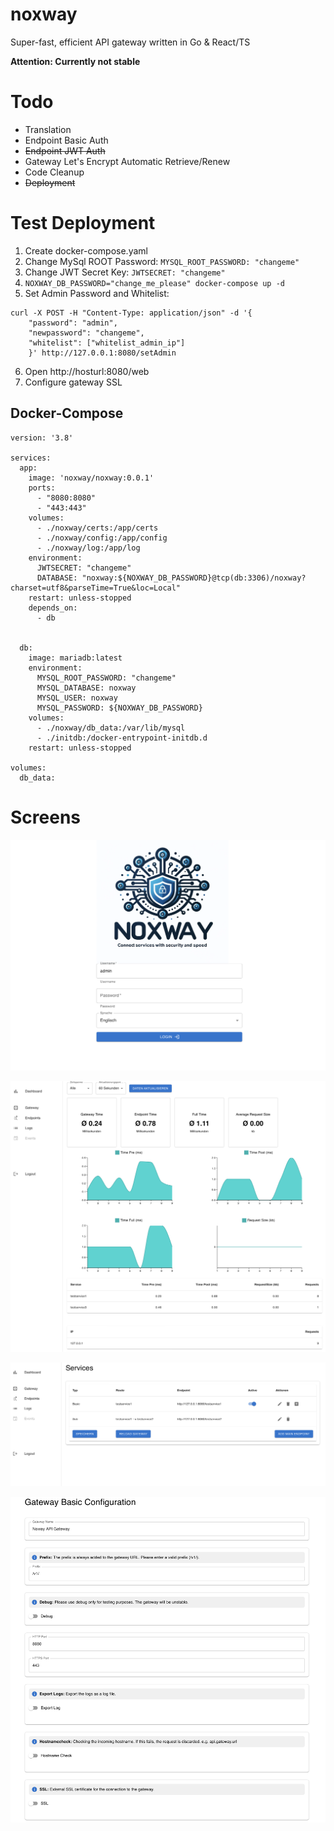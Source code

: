 # noxway
Super-fast, efficient API gateway written in Go & React/TS

**Attention: Currently not stable**

# Todo
* Translation
* Endpoint Basic Auth
* ~~Endpoint JWT Auth~~
* Gateway Let's Encrypt Automatic Retrieve/Renew
* Code Cleanup
* ~~Deployment~~


# Test Deployment

1. Create docker-compose.yaml
2. Change MySql ROOT Password: `MYSQL_ROOT_PASSWORD: "changeme"`
3. Change JWT Secret Key: `JWTSECRET: "changeme"`
4. `NOXWAY_DB_PASSWORD="change_me_please" docker-compose up -d`
5. Set Admin Password and Whitelist:
```
curl -X POST -H "Content-Type: application/json" -d '{
    "password": "admin",
    "newpassword": "changeme",
    "whitelist": ["whitelist_admin_ip"]
    }' http://127.0.0.1:8080/setAdmin
```
6. Open http://hosturl:8080/web
7. Configure gateway SSL







## Docker-Compose
```
version: '3.8'

services:
  app:
    image: 'noxway/noxway:0.0.1'
    ports:
      - "8080:8080"
      - "443:443"
    volumes:
      - ./noxway/certs:/app/certs
      - ./noxway/config:/app/config
      - ./noxway/log:/app/log
    environment:
      JWTSECRET: "changeme"
      DATABASE: "noxway:${NOXWAY_DB_PASSWORD}@tcp(db:3306)/noxway?charset=utf8&parseTime=True&loc=Local"
    restart: unless-stopped
    depends_on:
      - db
   

  db:
    image: mariadb:latest
    environment:
      MYSQL_ROOT_PASSWORD: "changeme"
      MYSQL_DATABASE: noxway
      MYSQL_USER: noxway
      MYSQL_PASSWORD: ${NOXWAY_DB_PASSWORD}
    volumes:
      - ./noxway/db_data:/var/lib/mysql
      - ./initdb:/docker-entrypoint-initdb.d
    restart: unless-stopped

volumes:
  db_data:
  ```

# Screens

![alt text](image.png)

![alt text](image-1.png)

![alt text](image-2.png)

![alt text](image-3.png)

